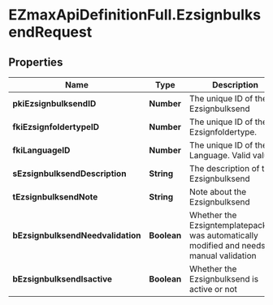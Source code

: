 # EZmaxApiDefinitionFull.EzsignbulksendRequest

## Properties

Name | Type | Description | Notes
------------ | ------------- | ------------- | -------------
**pkiEzsignbulksendID** | **Number** | The unique ID of the Ezsignbulksend | [optional] 
**fkiEzsignfoldertypeID** | **Number** | The unique ID of the Ezsignfoldertype. | 
**fkiLanguageID** | **Number** | The unique ID of the Language.  Valid values:  |Value|Description| |-|-| |1|French| |2|English| | 
**sEzsignbulksendDescription** | **String** | The description of the Ezsignbulksend | 
**tEzsignbulksendNote** | **String** | Note about the Ezsignbulksend | 
**bEzsignbulksendNeedvalidation** | **Boolean** | Whether the Ezsigntemplatepackage was automatically modified and needs a manual validation | 
**bEzsignbulksendIsactive** | **Boolean** | Whether the Ezsignbulksend is active or not | 


